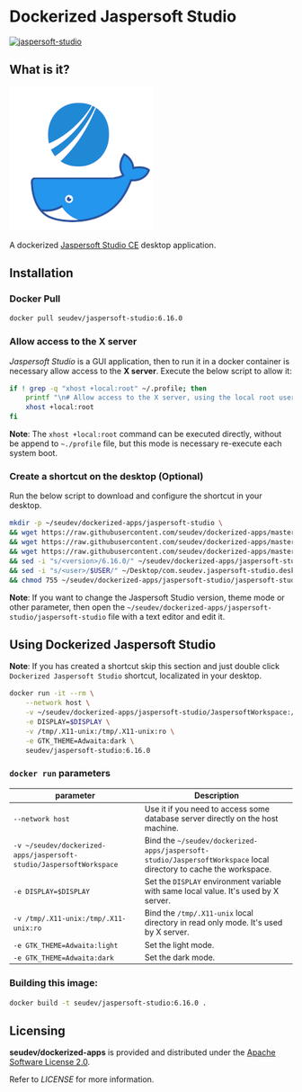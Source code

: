 # Dockerized Jaspersoft Studio

[![jaspersoft-studio](http://dockeri.co/image/seudev/jaspersoft-studio)](https://hub.docker.com/r/seudev/jaspersoft-studio)

## What is it?

![dockerized-jaspersoft-studio-256px](https://raw.githubusercontent.com/seudev/dockerized-apps/master/jaspersoft-studio/dockerized-jaspersoft-studio-256px.png)

A dockerized [Jaspersoft Studio CE](https://community.jaspersoft.com/project/jaspersoft-studio) desktop application.

## Installation

### Docker Pull

```sh
docker pull seudev/jaspersoft-studio:6.16.0
```

### Allow access to the X server

*Jaspersoft Studio* is a GUI application, then to run it in a docker container is necessary allow access to the **X server**. Execute the below script to allow it:

```sh
if ! grep -q "xhost +local:root" ~/.profile; then
    printf "\n# Allow access to the X server, using the local root user\nxhost +local:root\n" >> ~/.profile
    xhost +local:root
fi
```

**Note**: The `xhost +local:root` command can be executed directly, without be append to `~./profile` file, but this mode is necessary re-execute each system boot.

### Create a shortcut on the desktop (Optional)

Run the below script to download and configure the shortcut in your desktop.

```sh
mkdir -p ~/seudev/dockerized-apps/jaspersoft-studio \
&& wget https://raw.githubusercontent.com/seudev/dockerized-apps/master/jaspersoft-studio/jaspersoft-studio -O ~/seudev/dockerized-apps/jaspersoft-studio/jaspersoft-studio \
&& wget https://raw.githubusercontent.com/seudev/dockerized-apps/master/jaspersoft-studio/dockerized-jaspersoft-studio-256px.png -O ~/seudev/dockerized-apps/jaspersoft-studio/dockerized-jaspersoft-studio-256px.png \
&& wget https://raw.githubusercontent.com/seudev/dockerized-apps/master/jaspersoft-studio/com.seudev.jaspersoft-studio.desktop -O ~/Desktop/com.seudev.jaspersoft-studio.desktop \
&& sed -i "s/<version>/6.16.0/" ~/seudev/dockerized-apps/jaspersoft-studio/jaspersoft-studio \
&& sed -i "s/<user>/$USER/" ~/Desktop/com.seudev.jaspersoft-studio.desktop \
&& chmod 755 ~/seudev/dockerized-apps/jaspersoft-studio/jaspersoft-studio ~/Desktop/com.seudev.jaspersoft-studio.desktop
```

**Note**: If you want to change the Jaspersoft Studio version, theme mode or other parameter, then open the `~/seudev/dockerized-apps/jaspersoft-studio/jaspersoft-studio` file with a text editor and edit it.

## Using Dockerized Jaspersoft Studio

**Note**: If you has created a shortcut skip this section and just double click `Dockerized Jaspersoft Studio` shortcut, localizated in your desktop.

```sh
docker run -it --rm \
    --network host \
    -v ~/seudev/dockerized-apps/jaspersoft-studio/JaspersoftWorkspace:/root/JaspersoftWorkspace \
    -e DISPLAY=$DISPLAY \
    -v /tmp/.X11-unix:/tmp/.X11-unix:ro \
    -e GTK_THEME=Adwaita:dark \
    seudev/jaspersoft-studio:6.16.0
```

### `docker run` parameters

| **parameter**                                                       | **Description**                                                                                                   |
| ------------------------------------------------------------------- | ----------------------------------------------------------------------------------------------------------------- |
| `--network host`                                                    | Use it if you need to access some database server directly on the host machine.                                   |
| `-v ~/seudev/dockerized-apps/jaspersoft-studio/JaspersoftWorkspace` | Bind the `~/seudev/dockerized-apps/jaspersoft-studio/JaspersoftWorkspace` local directory to cache the workspace. |
| `-e DISPLAY=$DISPLAY`                                               | Set the `DISPLAY` environment variable with same local value. It's used by X server.                              |
| `-v /tmp/.X11-unix:/tmp/.X11-unix:ro`                               | Bind the `/tmp/.X11-unix` local directory in read only mode. It's used by X server.                               |
| `-e GTK_THEME=Adwaita:light`                                        | Set the light mode.                                                                                               |
| `-e GTK_THEME=Adwaita:dark`                                         | Set the dark mode.                                                                                                |

### Building this image:

```sh
docker build -t seudev/jaspersoft-studio:6.16.0 .
```

## Licensing

**seudev/dockerized-apps** is provided and distributed under the [Apache Software License 2.0](http://www.apache.org/licenses/LICENSE-2.0).

Refer to *LICENSE* for more information.
